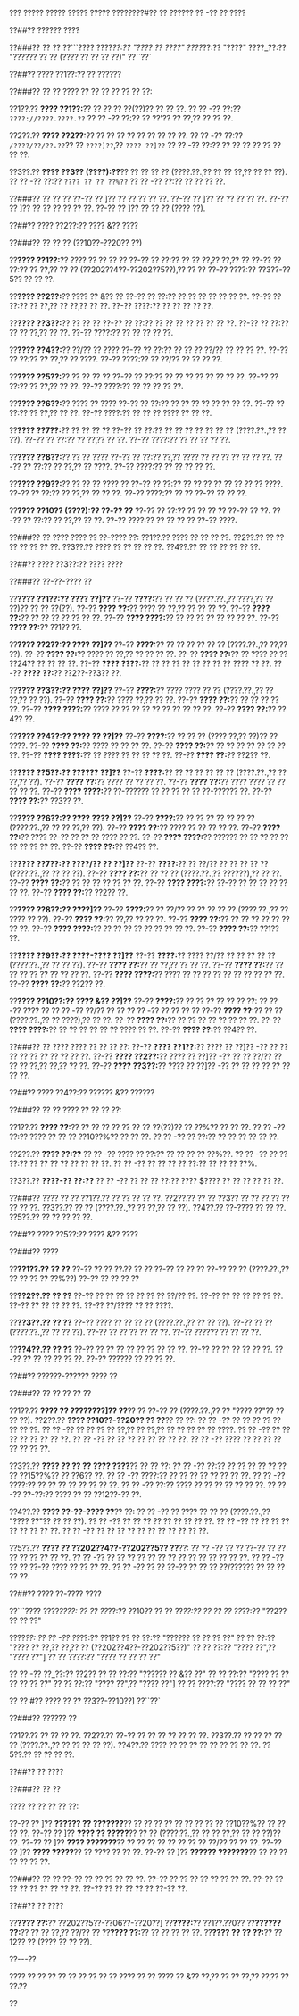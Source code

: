 ??? ????? ????? ????? ????? ????????#?? ?? ?????? ?? -?? ?? ????

??##?? ?????? ????

??###?? ?? ??
??```????
????_??:?? "???? ?? ????"
????_??:?? "????"
????_??:?? "?????? ?? ?? (???? ?? ?? ?? ??)"
??``??`

??##?? ???? ??1??:?? ?? ??????

??###?? ?? ??
???? ?? ?? ?? ?? ?? ?? ??:

??1??.?? **???? ??1??:**?? ?? ?? ?? ??(??)?? ?? ?? ??.
??  ?? -?? ??:?? `????://????.????.??`
??  ?? -?? ??:?? ?? ??'?? ?? ??,?? ?? ?? ??.

??2??.?? **???? ??2??:**?? ?? ?? ?? ?? ?? ?? ?? ?? ??.
??  ?? -?? ??:?? `/????/??/??.??`?? ?? `????]??`,?? `???? ??]??`
??  ?? -?? ??:?? ?? ?? ?? ?? ?? ?? ?? ??.

??3??.?? **???? ??3?? (????):??**?? ?? ?? ?? ?? (????.??.,?? ?? ?? ??,?? ?? ?? ??).
??  ?? -?? ??:?? `???? ?? ?? ??%??`
??  ?? -?? ??:?? ?? ?? ?? ??.

??###?? ?? ?? ??
??-?? ?? ]?? ?? ?? ?? ?? ??.
??-?? ?? ]?? ?? ?? ?? ?? ??.
??-?? ?? ]?? ?? ?? ?? ?? ?? ??.
??-?? ?? ]?? ?? ?? ?? (???? ??).

??##?? ???? ??2??:?? ???? &?? ????

??###?? ?? ?? ?? (??10??-??20?? ??)

??**???? ??1??:**?? ???? ?? ?? ?? ??
??-?? ?? ??:?? ?? ?? ??,?? ??,?? ??
??-?? ?? ??:?? ?? ??,?? ?? ?? (??202??4??-??202??5??),?? ?? ??
??-?? ????:?? ??3??-??5?? ?? ?? ??.

??**???? ??2??:**?? ???? ?? &?? ??
??-?? ?? ??:?? ?? ?? ?? ?? ?? ?? ??.
??-?? ?? ??:?? ?? ??,?? ?? ??,?? ?? ??.
??-?? ????:?? ?? ?? ?? ?? ??.

??**???? ??3??:**?? ?? ?? ??
??-?? ?? ??:?? ?? ?? ?? ?? ?? ?? ?? ??.
??-?? ?? ??:?? ?? ?? ??,?? ?? ??.
??-?? ????:?? ?? ?? ?? ?? ??.

??**???? ??4??:**?? ??/?? ?? ????
??-?? ?? ??:?? ?? ?? ?? ??/?? ?? ?? ?? ??.
??-?? ?? ??:?? ?? ??,?? ?? ????.
??-?? ????:?? ?? ??/?? ?? ?? ?? ??.

??**???? ??5??:**?? ?? ?? ?? ??
??-?? ?? ??:?? ?? ?? ?? ?? ?? ?? ?? ??.
??-?? ?? ??:?? ?? ??,?? ?? ??.
??-?? ????:?? ?? ?? ?? ?? ??.

??**???? ??6??:**?? ???? ?? ????
??-?? ?? ??:?? ?? ?? ?? ?? ?? ?? ?? ??.
??-?? ?? ??:?? ?? ??,?? ?? ??.
??-?? ????:?? ?? ?? ?? ???? ?? ?? ??.

??**???? ??7??:**?? ?? ?? ?? ??
??-?? ?? ??:?? ?? ?? ?? ?? ?? ?? ?? (????.??.,?? ?? ??).
??-?? ?? ??:?? ?? ??,?? ?? ??.
??-?? ????:?? ?? ?? ?? ?? ??.

??**???? ??8??:**?? ?? ?? ????
??-?? ?? ??:?? ??,?? ???? ?? ?? ?? ?? ?? ?? ??.
??-?? ?? ??:?? ?? ??,?? ?? ????.
??-?? ????:?? ?? ?? ?? ?? ??.

??**???? ??9??:**?? ?? ?? ?? ???? ??
??-?? ?? ??:?? ?? ?? ?? ?? ?? ?? ?? ?? ????.
??-?? ?? ??:?? ?? ??,?? ?? ?? ??.
??-?? ????:?? ?? ?? ??-?? ?? ?? ??.

??**???? ??10?? (????):?? ??-?? ??**
??-?? ?? ??:?? ?? ?? ?? ?? ??-?? ?? ??.
??-?? ?? ??:?? ?? ??,?? ?? ??.
??-?? ????:?? ?? ?? ?? ?? ??-?? ????.

??###?? ?? ????
???? ?? ??-???? ??:
??1??.?? ???? ?? ?? ?? ??.
??2??.?? ?? ?? ?? ?? ?? ?? ??.
??3??.?? ???? ?? ?? ?? ?? ??.
??4??.?? ?? ?? ?? ?? ?? ??.

??##?? ???? ??3??:?? ???? ????

??###?? ??-??-???? ??

??**???? ??1??:?? ???? ??]??**
??-?? **????:**?? ?? ?? ?? (????.??.,?? ????,?? ?? ??)?? ?? ?? ??(??).
??-?? **???? ??:**?? ???? ?? ??,?? ?? ?? ?? ??.
??-?? **???? ??:**?? ?? ?? ?? ?? ?? ?? ??.
??-?? **???? ????:**?? ?? ?? ?? ?? ?? ?? ?? ??.
??-?? **???? ??:**?? ??1?? ??.

??**???? ??2??:?? ???? ??]??**
??-?? **????:**?? ?? ?? ?? ?? ?? ?? (????.??.,?? ??,?? ??).
??-?? **???? ??:**?? ???? ?? ??,?? ?? ?? ?? ??.
??-?? **???? ??:**?? ?? ???? ?? ?? ??24?? ?? ?? ?? ??.
??-?? **???? ????:**?? ?? ?? ?? ?? ?? ?? ?? ?? ???? ?? ??.
??-?? **???? ??:**?? ??2??-??3?? ??.

??**???? ??3??:?? ???? ??]??**
??-?? **????:**?? ???? ???? ?? ?? (????.??.,?? ?? ??,?? ?? ??).
??-?? **???? ??:**?? ???? ??,?? ?? ??.
??-?? **???? ??:**?? ?? ?? ?? ?? ??.
??-?? **???? ????:**?? ???? ?? ?? ?? ?? ?? ?? ?? ?? ?? ??.
??-?? **???? ??:**?? ??4?? ??.

??**???? ??4??:?? ???? ?? ??]??**
??-?? **????:**?? ?? ?? ?? (???? ??,?? ??)?? ?? ????.
??-?? **???? ??:**?? ???? ?? ?? ?? ??.
??-?? **???? ??:**?? ?? ?? ?? ?? ?? ?? ?? ??.
??-?? **???? ????:**?? ?? ???? ?? ?? ?? ?? ??.
??-?? **???? ??:**?? ??2?? ??.

??**???? ??5??:?? ?????? ??]??**
??-?? **????:**?? ?? ?? ?? ?? ?? ?? (????.??.,?? ?? ??,?? ??).
??-?? **???? ??:**?? ???? ?? ?? ?? ??.
??-?? **???? ??:**?? ???? ???? ?? ?? ?? ?? ??.
??-?? **???? ????:**?? ??-?????? ?? ?? ?? ?? ?? ??-?????? ??.
??-?? **???? ??:**?? ??3?? ??.

??**???? ??6??:?? ???? ???? ??]??**
??-?? **????:**?? ?? ?? ?? ?? ?? ?? ?? (????.??.,?? ?? ?? ??,?? ??).
??-?? **???? ??:**?? ???? ?? ?? ?? ?? ??.
??-?? **???? ??:**?? ???? ??-?? ?? ?? ?? ???? ?? ??.
??-?? **???? ????:**?? ?????? ?? ?? ?? ?? ?? ?? ?? ?? ?? ??.
??-?? **???? ??:**?? ??4?? ??.

??**???? ??7??:?? ????/?? ?? ??]??**
??-?? **????:**?? ?? ??/?? ?? ?? ?? ?? ?? (????.??.,?? ?? ?? ??).
??-?? **???? ??:**?? ?? ?? ?? (????.??.,?? ??????),?? ?? ??.
??-?? **???? ??:**?? ?? ?? ?? ?? ?? ?? ??.
??-?? **???? ????:**?? ??-?? ?? ?? ?? ?? ?? ?? ??.
??-?? **???? ??:**?? ??2?? ??.

??**???? ??8??:?? ????]??**
??-?? **????:**?? ?? ??/?? ?? ?? ?? ?? ?? (????.??.,?? ?? ???? ?? ??).
??-?? **???? ??:**?? ??,?? ?? ?? ??.
??-?? **???? ??:**?? ?? ?? ?? ?? ?? ?? ?? ??.
??-?? **???? ????:**?? ?? ?? ?? ?? ?? ?? ?? ?? ??.
??-?? **???? ??:**?? ??1?? ??.

??**???? ??9??:?? ????-???? ??]??**
??-?? **????:**?? ???? ??/?? ?? ?? ?? ?? ?? (????.??.,?? ?? ?? ??).
??-?? **???? ??:**?? ?? ??,?? ?? ?? ??.
??-?? **???? ??:**?? ?? ?? ?? ?? ?? ?? ?? ?? ??.
??-?? **???? ????:**?? ???? ?? ?? ?? ?? ?? ?? ?? ?? ?? ??.
??-?? **???? ??:**?? ??2?? ??.

??**???? ??10??:?? ???? &?? ??]??**
??-?? **????:**?? ?? ?? ?? ?? ?? ?? ??:
?? ?? -?? ???? ??
?? ?? -?? ??/?? ?? ??
?? ?? -?? ?? ?? ?? ??
??-?? **???? ??:**?? ?? ?? (????.??.,?? ?? ????),?? ?? ??.
??-?? **???? ??:**?? ?? ?? ?? ?? ?? ?? ?? ??.
??-?? **???? ????:**?? ?? ?? ?? ?? ?? ?? ???? ?? ??.
??-?? **???? ??:**?? ??4?? ??.

??###?? ?? ????
???? ?? ?? ?? ??:
??-?? **???? ??1??:**?? ???? ?? ??]?? -?? ?? ?? ?? ?? ?? ?? ?? ?? ?? ??.
??-?? **???? ??2??:**?? ???? ?? ??]?? -?? ?? ?? ??/?? ?? ?? ?? ??,?? ??,?? ?? ??.
??-?? **???? ??3??:**?? ???? ?? ??]?? -?? ?? ?? ?? ?? ?? ?? ?? ??.

??##?? ???? ??4??:?? ?????? &?? ??????

??###?? ?? ??
???? ?? ?? ?? ??:

??1??.?? **???? ??:**?? ?? ?? ?? ?? ?? ?? ?? ??(??)?? ?? ??%?? ?? ?? ??.
??  ?? -?? ??:?? ???? ?? ?? ?? ??10??%?? ?? ?? ??.
??  ?? -?? ?? ??:?? ?? ?? ?? ?? ?? ??.

??2??.?? **???? ??:??**
??  ?? -?? ???? ?? ??:?? ?? ?? ?? ?? ??%??.
??  ?? -?? ?? ?? ??:?? ?? ?? ?? ?? ?? ?? ?? ??.
??  ?? -?? ?? ?? ?? ?? ??:?? ?? ?? ?? ??%.

??3??.?? **????-?? ??:??**
??  ?? -?? ?? ?? ?? ??:?? ???? $???? ?? ?? ?? ?? ?? ??.

??###?? ???? ?? ??
??1??.?? ?? ?? ?? ?? ??.
??2??.?? ?? ?? ??3?? ?? ?? ?? ?? ?? ?? ?? ??.
??3??.?? ?? ?? (????.??.,?? ?? ??,?? ?? ??).
??4??.?? ??-???? ?? ?? ??.
??5??.?? ?? ?? ?? ?? ??.

??##?? ???? ??5??:?? ???? &?? ????

??###?? ????

??**??1??.?? ?? ??**
??-?? ?? ?? ??.?? ?? ??
??-?? ?? ?? ??
??-?? ?? ?? (????.??.,?? ?? ?? ?? ?? ??%??)
??-?? ?? ?? ?? ??

??**??2??.?? ?? ??**
??-?? ?? ?? ?? ?? ?? ?? ?? ??/?? ??.
??-?? ?? ?? ?? ?? ?? ??.
??-?? ?? ?? ?? ?? ??.
??-?? ??/???? ?? ?? ????.

??**??3??.?? ?? ??**
??-?? ???? ?? ?? ?? ?? (????.??.,?? ?? ?? ??).
??-?? ?? ?? (????.??.,?? ?? ?? ??).
??-?? ?? ?? ?? ?? ?? ??.
??-?? ?????? ?? ?? ?? ??.

??**??4??.?? ?? ??**
??-?? ?? ?? ?? ?? ?? ?? ?? ?? ??.
??-?? ?? ?? ?? ?? ?? ??.
??-?? ?? ?? ?? ?? ?? ??.
??-?? ?????? ?? ?? ?? ??.

??##?? ??????-?????? ???? ??

??###?? ?? ?? ?? ?? ??

??1??.?? **???? ?? ????????]?? ??**?? ?? ??-?? ?? (????.??.,?? ?? "???? ??"?? ?? ?? ??).
??2??.?? **???? ??10??-??20?? ?? ??**?? ?? ??:
??  ?? -?? ?? ?? ?? ?? ?? ?? ?? ??.
??  ?? -?? ?? ?? ?? ?? ??,?? ?? ??,?? ?? ?? ?? ?? ?? ????.
??  ?? -?? ?? ?? ?? ?? ?? ?? ?? ??.
??  ?? -?? ?? ?? ?? ?? ?? ?? ?? ??.
??  ?? -?? ???? ?? ?? ?? ?? ?? ?? ?? ??.

??3??.?? **???? ?? ?? ?? ???? ????**?? ?? ?? ??:
??  ?? -?? ??:?? ?? ?? ?? ?? ?? ?? ?? ??15??%?? ?? ??6?? ??.
??  ?? -?? ????:?? ?? ?? ?? ?? ?? ?? ?? ??.
??  ?? -?? ????:?? ?? ?? ?? ?? ?? ?? ?? ??.
??  ?? -?? ??:?? ???? ?? ?? ?? ?? ?? ?? ??.
??  ?? -?? ??-??:?? ???? ?? ?? ??12??-?? ??.

??4??.?? **???? ??-??-???? ??**?? ??:
??  ?? -?? ?? ???? ?? ?? ?? (????.??.,?? "???? ??"?? ?? ?? ??).
??  ?? -?? ?? ?? ?? ?? ?? ?? ?? ?? ??.
??  ?? -?? ?? ?? ?? ?? ?? ?? ?? ?? ??.
??  ?? -?? ?? ?? ?? ?? ?? ?? ?? ?? ?? ?? ??.

??5??.?? **???? ?? ??202??4??-??202??5?? ??**??:
??  ?? -?? ?? ?? ??-?? ?? ?? ?? ?? ?? ?? ?? ??.
??  ?? -?? ?? ?? ?? ?? ?? ?? ?? ?? ?? ?? ?? ?? ?? ??.
??  ?? -?? ?? ?? ??-?? ???? ?? ?? ?? ??.
??  ?? -?? ?? ?? ??-?? ?? ?? ?? ??/?????? ?? ?? ?? ?? ??.

??##?? ???? ??-???? ????

??```????
????_????:
?? ?? ??_??:?? ??10??
?? ?? ??_??:?? ??
?? ?? ??_??:?? "??2?? ?? ?? ??"

????_??:
?? ?? -?? ??_??:?? ??1??
??   ?? ??:?? "?????? ?? ?? ?? ??"
??   ?? ??:?? "???? ?? ??,?? ??,?? ?? (??202??4??-??202??5??)"
??   ?? ??:?? "???? ??",?? "???? ??"]
??   ?? ????:?? "???? ?? ?? ?? ??"

?? ?? -?? ??_??:?? ??2??
??   ?? ??:?? "?????? ?? &?? ??"
??   ?? ??:?? "???? ?? ?? ?? ?? ?? ??"
??   ?? ??:?? "???? ??",?? "???? ??"]
??   ?? ????:?? "???? ?? ?? ?? ??"

?? ?? #?? ???? ?? ?? ??3??-??10??]
??``??`

??###?? ?????? ??

??1??.?? ?? ?? ?? ??.
??2??.?? ??-?? ?? ?? ?? ?? ?? ?? ??.
??3??.?? ?? ?? ?? ?? ?? (????.??.,?? ?? ?? ?? ?? ??).
??4??.?? ???? ?? ?? ?? ?? ?? ?? ?? ?? ??.
??5??.?? ?? ?? ?? ??.

??##?? ?? ????

??###?? ?? ??

???? ?? ?? ?? ?? ??:

??-?? ?? ]?? **?????? ?? ???????**?? ?? ?? ?? ?? ?? ?? ?? ?? ?? ??10??%?? ?? ?? ?? ??.
??-?? ?? ]?? **???? ?? ?????**?? ?? ?? (????.??.,?? ?? ?? ??,?? ?? ?? ??)?? ??.
??-?? ?? ]?? **???? ???????**?? ?? ?? ?? ?? ?? ?? ?? ?? ??/?? ?? ?? ??.
??-?? ?? ]?? **???? ?????**?? ?? ???? ?? ?? ??.
??-?? ?? ]?? **?????? ???????**?? ?? ?? ?? ?? ?? ?? ??.

??###?? ?? ??
??-?? ?? ?? ?? ?? ?? ??.
??-?? ?? ?? ?? ?? ?? ?? ?? ??.
??-?? ?? ?? ?? ?? ?? ?? ?? ??.
??-?? ?? ?? ?? ?? ?? ??-?? ??.

??##?? ?? ????

??**???? ??:**?? ??202??5??-??06??-??20??]
??**????:**?? ??1??.??0??
??**?????? ??:**?? ?? ?? ??,?? ??/?? ??
??**???? ??:**?? ?? ?? ?? ?? ??.
??**???? ?? ?? ??:**?? ??12?? ?? (???? ?? ?? ??).

??---?? 

???? ?? ?? ?? ?? ?? ?? ?? ?? ?? ???? ?? ?? ???? ?? &?? ??,?? ?? ?? ??,?? ??,?? ?? ??.??

??